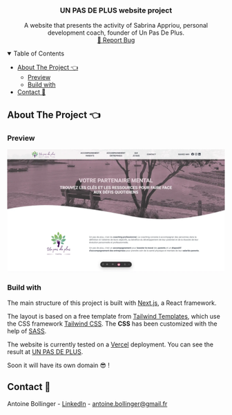 <!-- PROJECT LOGO -->
<p align="center">
  <h3 align="center">UN PAS DE PLUS website project</h3>

  <p align="center">
    A website that presents the activity of Sabrina Appriou, personal development coach, founder of Un Pas De Plus.
    <br />
    <a href="https://github.com/sabrinaappriou/unpasdeplus/issues">🐛 Report Bug</a>
  </p>
</p>

<!-- TABLE OF CONTENTS -->

<details open="open">
  <summary>Table of Contents</summary>
  <ul>
    <li>
      <a href="#about-the-project-">About The Project 👈</a>
      <ul>
        <li><a href="#preview">Preview</a></li>
        <li><a href="#build-with">Build with</a></li>
      </ul>
    </li>
    <li><a href="#contact-">Contact 📧</a></li>
  </ul>
</details>

<!-- ABOUT THE PROJECT -->

## About The Project 👈

### Preview

![Preview](public/preview.webp)

### Build with

The main structure of this project is built with [Next.js](https://nextjs.org/), a React framework.

The layout is based on a free template from [Tailwind Templates](https://preview.tailwindtemplates.co/start/), which use the CSS framework [Tailwind CSS](https://tailwindcss.com/). The **CSS** has been customized with the help of [SASS](https://sass-lang.com/).

The website is currently tested on a [Vercel](https://vercel.com/) deployment. You can see the result at [UN PAS DE PLUS](https://unpasdeplus.vercel.app/).

Soon it will have its own domain 😎 !

<!-- CONTACT -->

## Contact 📧

Antoine Bollinger - [LinkedIn](https://www.linkedin.com/in/antoinebollinger/) - antoine.bollinger@gmail.fr